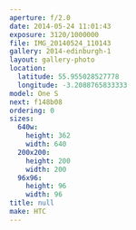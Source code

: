 ```yaml
---
aperture: f/2.0
date: 2014-05-24 11:01:43
exposure: 3120/1000000
file: IMG_20140524_110143
gallery: 2014-edinburgh-1
layout: gallery-photo
location:
  latitude: 55.955028527778
  longitude: -3.2088765833333
model: One S
next: f148b08
ordering: 0
sizes:
  640w:
    height: 362
    width: 640
  200x200:
    height: 200
    width: 200
  96x96:
    height: 96
    width: 96
title: null
make: HTC
---
```

